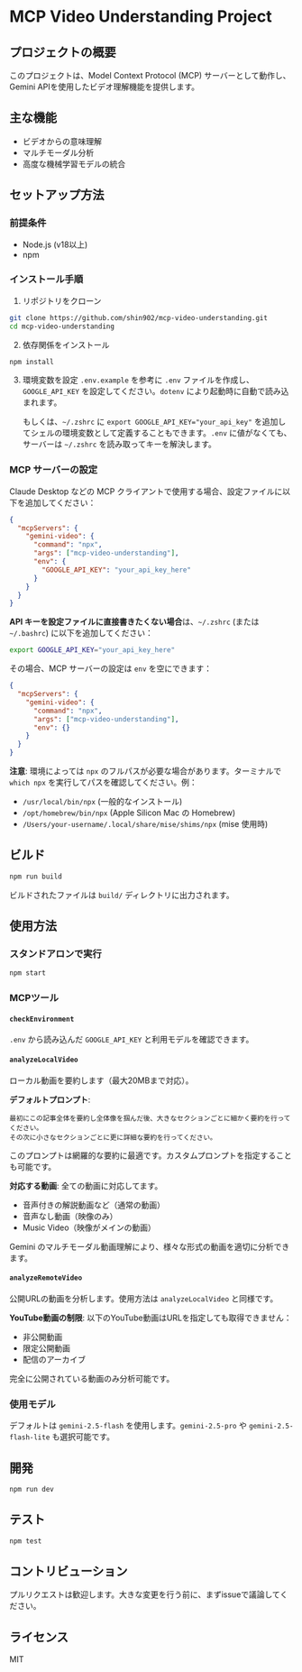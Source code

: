 # MCP Video Understanding Project

## プロジェクトの概要
このプロジェクトは、Model Context Protocol (MCP) サーバーとして動作し、Gemini APIを使用したビデオ理解機能を提供します。

## 主な機能
- ビデオからの意味理解
- マルチモーダル分析
- 高度な機械学習モデルの統合

## セットアップ方法

### 前提条件
- Node.js (v18以上)
- npm

### インストール手順
1. リポジトリをクローン
```bash
git clone https://github.com/shin902/mcp-video-understanding.git
cd mcp-video-understanding
```

2. 依存関係をインストール
```bash
npm install
```

3. 環境変数を設定
`.env.example` を参考に `.env` ファイルを作成し、`GOOGLE_API_KEY` を設定してください。`dotenv` により起動時に自動で読み込まれます。

    もしくは、`~/.zshrc` に `export GOOGLE_API_KEY="your_api_key"` を追加してシェルの環境変数として定義することもできます。`.env` に値がなくても、サーバーは `~/.zshrc` を読み取ってキーを解決します。

### MCP サーバーの設定

Claude Desktop などの MCP クライアントで使用する場合、設定ファイルに以下を追加してください：

```json
{
  "mcpServers": {
    "gemini-video": {
      "command": "npx",
      "args": ["mcp-video-understanding"],
      "env": {
        "GOOGLE_API_KEY": "your_api_key_here"
      }
    }
  }
}
```

**API キーを設定ファイルに直接書きたくない場合**は、`~/.zshrc` (または `~/.bashrc`) に以下を追加してください：

```bash
export GOOGLE_API_KEY="your_api_key_here"
```

その場合、MCP サーバーの設定は `env` を空にできます：

```json
{
  "mcpServers": {
    "gemini-video": {
      "command": "npx",
      "args": ["mcp-video-understanding"],
      "env": {}
    }
  }
}
```

**注意**: 環境によっては `npx` のフルパスが必要な場合があります。ターミナルで `which npx` を実行してパスを確認してください。例：
- `/usr/local/bin/npx` (一般的なインストール)
- `/opt/homebrew/bin/npx` (Apple Silicon Mac の Homebrew)
- `/Users/your-username/.local/share/mise/shims/npx` (mise 使用時)

## ビルド
```bash
npm run build
```

ビルドされたファイルは `build/` ディレクトリに出力されます。

## 使用方法

### スタンドアロンで実行
```bash
npm start
```

### MCPツール

#### `checkEnvironment`
`.env` から読み込んだ `GOOGLE_API_KEY` と利用モデルを確認できます。

#### `analyzeLocalVideo`
ローカル動画を要約します（最大20MBまで対応）。

**デフォルトプロンプト**:
```
最初にこの記事全体を要約し全体像を掴んだ後、大きなセクションごとに細かく要約を行ってください。
その次に小さなセクションごとに更に詳細な要約を行ってください。
```

このプロンプトは網羅的な要約に最適です。カスタムプロンプトを指定することも可能です。

**対応する動画**:
全ての動画に対応してます。
- 音声付きの解説動画など（通常の動画）
- 音声なし動画（映像のみ）
- Music Video（映像がメインの動画）

Gemini のマルチモーダル動画理解により、様々な形式の動画を適切に分析できます。

#### `analyzeRemoteVideo`
公開URLの動画を分析します。使用方法は `analyzeLocalVideo` と同様です。

**YouTube動画の制限**:
以下のYouTube動画はURLを指定しても取得できません：
- 非公開動画
- 限定公開動画
- 配信のアーカイブ

完全に公開されている動画のみ分析可能です。

### 使用モデル
デフォルトは `gemini-2.5-flash` を使用します。`gemini-2.5-pro` や `gemini-2.5-flash-lite` も選択可能です。

## 開発
```bash
npm run dev
```

## テスト
```bash
npm test
```

## コントリビューション
プルリクエストは歓迎します。大きな変更を行う前に、まずissueで議論してください。

## ライセンス
MIT
